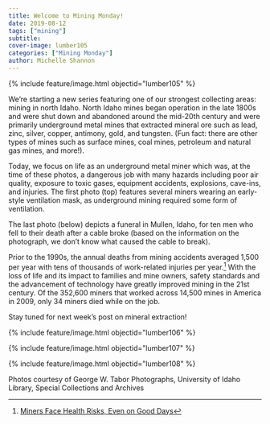 ```yaml
---
title: Welcome to Mining Monday!
date: 2019-08-12
tags: ["mining"]
subtitle: 
cover-image: lumber105
categories: ["Mining Monday"]
author: Michelle Shannon
---
```


{% include feature/image.html objectid="lumber105" %}

We’re starting a new series featuring one of our strongest collecting areas: mining in north Idaho. North Idaho mines began operation in the late 1800s and were shut down and abandoned around the mid-20th century and were primarily underground metal mines that extracted mineral ore such as lead, zinc, silver, copper, antimony, gold, and tungsten. (Fun fact: there are other types of mines such as surface mines, coal mines, petroleum and natural gas mines, and more!).

Today, we focus on life as an underground metal miner which was, at the time of these photos, a dangerous job with many hazards including poor air quality, exposure to toxic gases, equipment accidents, explosions, cave-ins, and injuries. The first photo (top) features several miners wearing an early-style ventilation mask, as underground mining required some form of ventilation. 

The last photo (below) depicts a funeral in Mullen, Idaho, for ten men who fell to their death after a cable broke (based on the information on the photograph, we don’t know what caused the cable to break). 

Prior to the 1990s, the annual deaths from mining accidents averaged 1,500 per year with tens of thousands of work-related injuries per year.[^1] With the loss of life and its impact to families and mine owners, safety standards and the advancement of technology have greatly improved mining in the 21st century. Of the 352,600 miners that worked across 14,500 mines in America in 2009, only 34 miners died while on the job.

Stay tuned for next week’s post on mineral extraction!

{% include feature/image.html objectid="lumber106" %}

{% include feature/image.html objectid="lumber107" %}

{% include feature/image.html objectid="lumber108" %}

Photos courtesy of George W. Tabor Photographs, University of Idaho Library, Special Collections and Archives

[^1]: [Miners Face Health Risks, Even on Good Days](https://www.livescience.com/11173-miners-face-health-risks-good-days.html)


